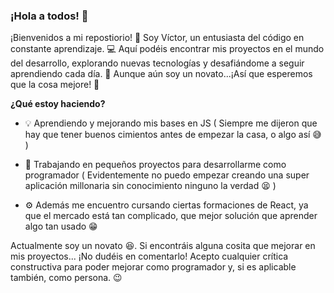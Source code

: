 ### ¡Hola a todos! 👋

¡Bienvenidos a mi repostiorio! 🚀 Soy Víctor, un entusiasta del código en constante aprendizaje. 💻 Aquí podéis encontrar mis proyectos en el mundo del desarrollo, explorando nuevas tecnologías y desafiándome a seguir aprendiendo cada día. 🌱 Aunque aún soy un novato...¡Así que esperemos que la cosa mejore! 🌟

**¿Qué estoy haciendo?**

 - 💡 Aprendiendo y mejorando mis bases en JS ( Siempre me dijeron que hay que tener buenos cimientos antes de empezar la casa, o algo así 😅 )

 - 🚧 Trabajando en pequeños proyectos para desarrollarme como programador ( Evidentemente no puedo empezar creando una super aplicación millonaria sin conocimiento ninguno la verdad 😫 ) 

 - ⚙ Además me encuentro cursando ciertas formaciones de React, ya que el mercado está tan complicado, que mejor solución que aprender algo tan usado 😁

Actualmente soy un novato 😆. Si encontráis alguna cosita que mejorar en mis proyectos... ¡No dudéis en comentarlo! Acepto cualquier crítica constructiva para poder mejorar como programador y, si es aplicable también, como persona. 😉

